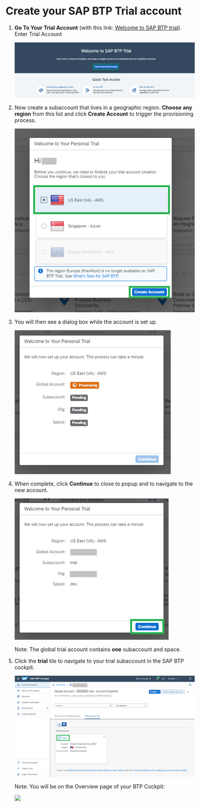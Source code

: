 
# Create your SAP BTP Trial account


1. **Go To Your Trial Account** (with this link: <a href="https://cockpit.hanatrial.ondemand.com/" target="true">Welcome to SAP BTP trial</a>).
Enter Trial Account

     ![](../images/Enter_trial_account.png)


2. Now create a subaccount that lives in a geographic region. **Choose any region** from this list and click **Create Account** to trigger the provisioning process.

     ![](../images/Create_Account.png)


3. You will then see a dialog box while the account is set up. 

      ![](../images/Welcome_to_Trial.png)


4. When complete, click **Continue** to close to popup and to navigate to the new account.

      ![](../images/Welcome_to_Trial2.png)


      Note: The global trial account contains&nbsp;<strong>one</strong> subaccount and space.&nbsp;</p>

5. Click the <strong>trial</strong> tile to navigate to your trial subaccount in the SAP BTP cockpit.

      ![](../images/Trial.png)


    Note: You will be on the Overview page of your BTP Cockpit:

     ![](../images/Cockpit.png")



